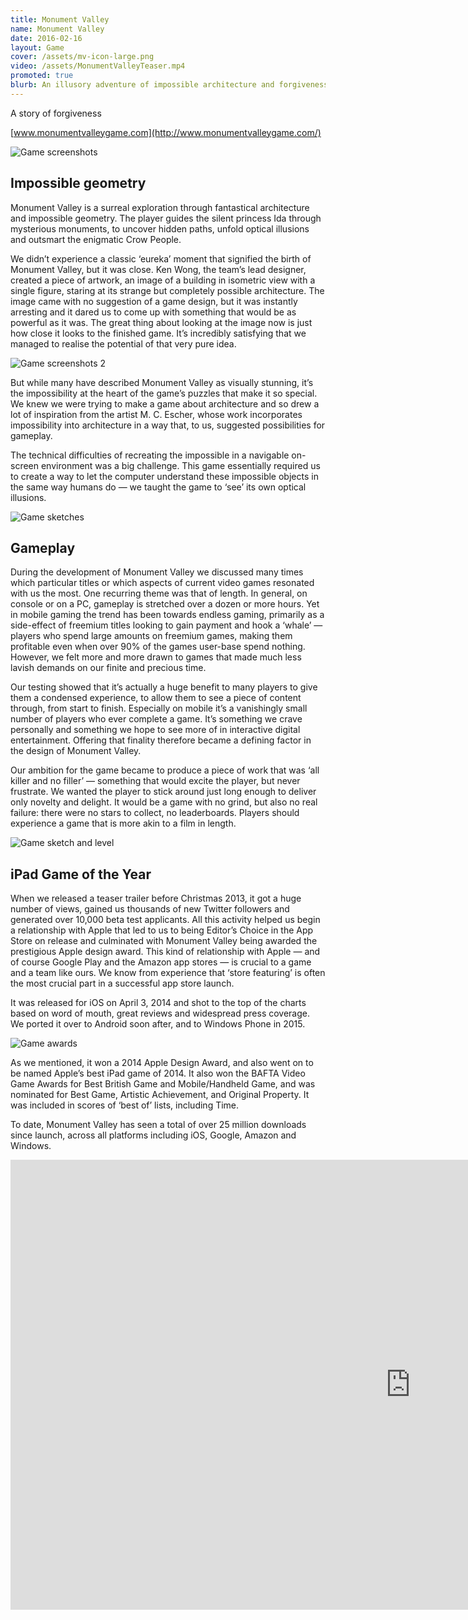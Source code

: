```yaml
---
title: Monument Valley
name: Monument Valley
date: 2016-02-16
layout: Game
cover: /assets/mv-icon-large.png
video: /assets/MonumentValleyTeaser.mp4
promoted: true
blurb: An illusory adventure of impossible architecture and forgiveness.
---
```


A story of forgiveness

[www.monumentvalleygame.com](http://www.monumentvalleygame.com/)

![Game screenshots](/assets/MV_Split.jpg)

## Impossible geometry

Monument Valley is a surreal exploration through fantastical architecture and impossible geometry. The player guides the silent princess Ida through mysterious monuments, to uncover hidden paths, unfold optical illusions and outsmart the enigmatic Crow People.

We didn’t experience a classic ‘eureka’ moment that signified the birth of Monument Valley, but it was close. Ken Wong, the team’s lead designer, created a piece of artwork, an image of a building in isometric view with a single figure, staring at its strange but completely possible architecture. The image came with no suggestion of a game design, but it was instantly arresting and it dared us to come up with something that would be as powerful as it was. The great thing about looking at the image now is just how close it looks to the finished game. It’s incredibly satisfying that we managed to realise the potential of that very pure idea.

![Game screenshots 2](/assets/MV_Original.jpg)

But while many have described Monument Valley as visually stunning, it’s the impossibility at the heart of the game’s puzzles that make it so special. We knew we were trying to make a game about architecture and so drew a lot of inspiration from the artist M. C. Escher, whose work incorporates impossibility into architecture in a way that, to us, suggested possibilities for gameplay.

The technical difficulties of recreating the impossible in a navigable on-screen environment was a big challenge. This game essentially required us to create a way to let the computer understand these impossible objects in the same way humans do — we taught the game to ‘see’ its own optical illusions.

![Game sketches](/assets/MV_Sketches_2.jpg)

## Gameplay

During the development of Monument Valley we discussed many times which particular titles or which aspects of current video games resonated with us the most. One recurring theme was that of length. In general, on console or on a PC, gameplay is stretched over a dozen or more hours. Yet in mobile gaming the trend has been towards endless gaming, primarily as a side-effect of freemium titles looking to gain payment and hook a ‘whale’ — players who spend large amounts on freemium games, making them profitable even when over 90% of the games user-base spend nothing. However, we felt more and more drawn to games that made much less lavish demands on our finite and precious time.

Our testing showed that it’s actually a huge benefit to many players to give them a condensed experience, to allow them to see a piece of content through, from start to finish. Especially on mobile it’s a vanishingly small number of players who ever complete a game. It’s something we crave personally and something we hope to see more of in interactive digital entertainment. Offering that finality therefore became a defining factor in the design of Monument Valley.

Our ambition for the game became to produce a piece of work that was ‘all killer and no filler’ — something that would excite the player, but never frustrate. We wanted the player to stick around just long enough to deliver only novelty and delight. It would be a game with no grind, but also no real failure: there were no stars to collect, no leaderboards. Players should experience a game that is more akin to a film in length.

![Game sketch and level](/assets/MV_sketch_level.jpg)

## iPad Game of the Year

When we released a teaser trailer before Christmas 2013, it got a huge number of views, gained us thousands of new Twitter followers and generated over 10,000 beta test applicants. All this activity helped us begin a relationship with Apple that led to us to being Editor’s Choice in the App Store on release and culminated with Monument Valley being awarded the prestigious Apple design award. This kind of relationship with Apple — and of course Google Play and the Amazon app stores — is crucial to a game and a team like ours. We know from experience that ‘store featuring’ is often the most crucial part in a successful app store launch.

It was released for iOS on April 3, 2014 and shot to the top of the charts based on word of mouth, great reviews and widespread press coverage. We ported it over to Android soon after, and to Windows Phone in 2015.

![Game awards](/assets/MV_Awards.jpg)

As we mentioned, it won a 2014 Apple Design Award, and also went on to be named Apple’s best iPad game of 2014. It also won the BAFTA Video Game Awards for Best British Game and Mobile/Handheld Game, and was nominated for Best Game, Artistic Achievement, and Original Property. It was included in scores of ‘best of’ lists, including Time.

To date, Monument Valley has seen a total of over 25 million downloads since launch, across all platforms including iOS, Google, Amazon and Windows.

<div class='fluid-embed'>
  <iframe src='http://player.vimeo.com/video/89525141' title="Monument Valley - Behind the Scenes" width="1280" height="720" frameborder='0' webkitAllowFullScreen mozallowfullscreen allowFullScreen></iframe>
</div>
